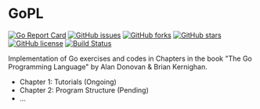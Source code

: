# GoPL

[![Go Report Card](https://goreportcard.com/badge/github.com/ch3nkula/GoPL)](https://goreportcard.com/report/github.com/ch3nkula/GoPL) [![GitHub issues](https://img.shields.io/github/issues/ch3nkula/GoPL.svg)](https://github.com/ch3nkula/GoPL/issues) [![GitHub forks](https://img.shields.io/github/forks/ch3nkula/GoPL.svg)](https://github.com/ch3nkula/GoPL/network) [![GitHub stars](https://img.shields.io/github/stars/ch3nkula/GoPL.svg)](https://github.com/ch3nkula/GoPL/stargazers) [![GitHub license](https://img.shields.io/badge/license-MIT-blue.svg)](https://raw.githubusercontent.com/ch3nkula/GoPL/master/LICENSE) [![Build Status](https://travis-ci.org/ch3nkula/GoPL.svg?branch=master)](https://travis-ci.org/ch3nkula/GoPL)

Implementation of Go exercises and codes in Chapters in the book "The Go Programming Language" 
by Alan Donovan &amp; Brian Kernighan.

* Chapter 1: Tutorials (Ongoing)
* Chapter 2: Program Structure (Pending)
* ...
